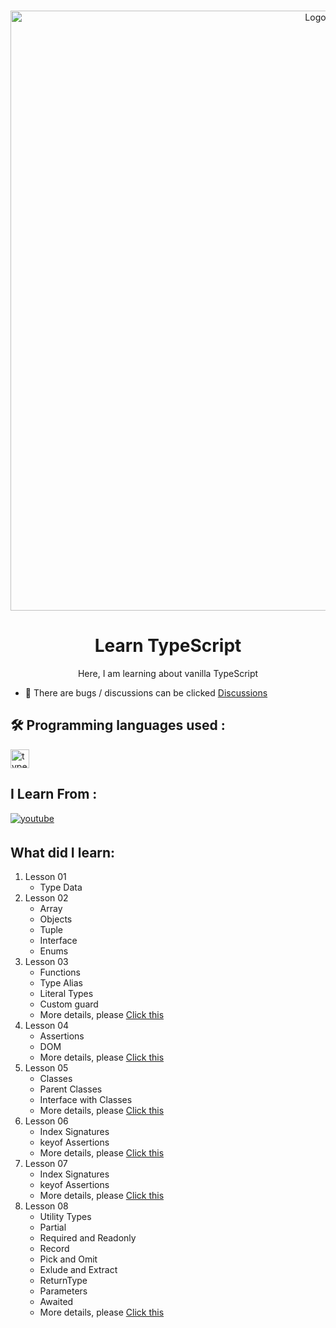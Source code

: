<br/>
<p align="center">
  <a href="https://rohit.page/static/4a85a073f61d6e9d1c8a3e8e7b9df94d/342e6/typescript-banner.jpg">
    <img src="https://rohit.page/static/4a85a073f61d6e9d1c8a3e8e7b9df94d/342e6/typescript-banner.jpg" alt="Logo" style="object-fit: cover !important; width: 100vw !important; height: auto !important;">
  </a>

  <h1 align="center">Learn TypeScript</h1>

  <p align="center">
    Here, I am learning about vanilla TypeScript
  </p>
</p>

- 👾 There are bugs / discussions can be clicked [Discussions](https://github.com/AdrianMiftahulH/Learn-TypeScript/issues)

## 🛠 Programming languages used :

<p>
<a href="https://www.typescriptlang.org/" target="_blank" rel="noreferrer"> <img src="https://skillicons.dev/icons?i=ts&theme=dark" alt="typescript" width="30" height="30"/> </a> </p>

## I Learn From :

<div>
<a href="https://youtu.be/gieEQFIfgYc" target="_blank">
<img src=https://img.shields.io/badge/youtube-%23EE4831.svg?&style=for-the-badge&logo=youtube&logoColor=white alt=youtube style="margin-bottom: 5px;" />
</a>  
</div>

## What did I learn:

1. Lesson 01
   - Type Data
2. Lesson 02
   - Array
   - Objects
   - Tuple
   - Interface
   - Enums
3. Lesson 03
   - Functions
   - Type Alias
   - Literal Types
   - Custom guard
   - More details, please [Click this](https://github.com/AdrianMiftahulH/Learn-TypeScript/blob/master/Lesson03/src/main.ts)
4. Lesson 04
   - Assertions
   - DOM
   - More details, please [Click this](https://github.com/AdrianMiftahulH/Learn-TypeScript/tree/master/Lesson04/src)
5. Lesson 05
   - Classes
   - Parent Classes
   - Interface with Classes
   - More details, please [Click this](https://github.com/AdrianMiftahulH/Learn-TypeScript/blob/master/Lesson05/src/main.ts)
6. Lesson 06
   - Index Signatures
   - keyof Assertions
   - More details, please [Click this](https://github.com/AdrianMiftahulH/Learn-TypeScript/blob/master/Lesson06/src/main.ts)
7. Lesson 07
   - Index Signatures
   - keyof Assertions
   - More details, please [Click this](https://github.com/AdrianMiftahulH/Learn-TypeScript/blob/master/Lesson06/src/main.ts)
8. Lesson 08
   - Utility Types
   - Partial
   - Required  and Readonly
   - Record
   - Pick and Omit
   - Exlude and Extract
   - ReturnType
   - Parameters
   - Awaited
   - More details, please [Click this](https://github.com/AdrianMiftahulH/Learn-TypeScript/blob/master/Lesson06/src/main.ts)
